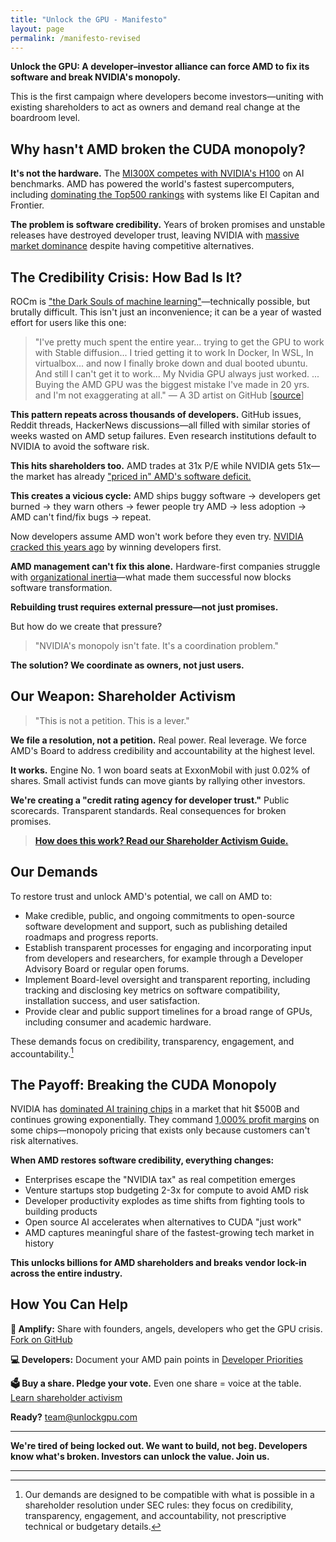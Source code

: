 ```yaml
---
title: "Unlock the GPU - Manifesto"
layout: page
permalink: /manifesto-revised
---
```


**Unlock the GPU: A developer–investor alliance can force AMD to fix its software and break NVIDIA's monopoly.**

This is the first campaign where developers become investors—uniting with existing shareholders to act as owners and demand real change at the boardroom level.

## Why hasn't AMD broken the CUDA monopoly?

**It's not the hardware.** The [MI300X competes with NVIDIA's H100](https://semianalysis.com/2025/05/23/amd-vs-nvidia-inference-benchmark-who-wins-performance-cost-per-million-tokens/) on AI benchmarks. AMD has powered the world's fastest supercomputers, including [dominating the Top500 rankings](https://www.nextplatform.com/2024/11/18/amd-now-has-more-compute-on-the-top500-than-nvidia/) with systems like El Capitan and Frontier.

**The problem is software credibility.** Years of broken promises and unstable releases have destroyed developer trust, leaving NVIDIA with [massive market dominance](https://www.cnbc.com/2024/10/14/nvidia-shares-hit-a-record-as-chipmaker-market-cap-tops-3point4-trillion.html) despite having competitive alternatives.

## The Credibility Crisis: How Bad Is It?

ROCm is ["the Dark Souls of machine learning"](https://linustechtips.com/topic/1603733-rocm-is-the-dark-souls-of-machine-learning/)—technically possible, but brutally difficult. This isn't just an inconvenience; it can be a year of wasted effort for users like this one:

> "I've pretty much spent the entire year... trying to get the GPU to work with Stable diffusion... I tried getting it to work In Docker, In WSL, In virtualbox... and now I finally broke down and dual booted ubuntu. And still I can't get it to work... My Nvidia GPU always just worked. ... Buying the AMD GPU was the biggest mistake I've made in 20 yrs. and I'm not exaggerating at all." — A 3D artist on GitHub [[source](https://github.com/ROCm/ROCm/issues/2754)]

**This pattern repeats across thousands of developers.** GitHub issues, Reddit threads, HackerNews discussions—all filled with similar stories of weeks wasted on AMD setup failures. Even research institutions default to NVIDIA to avoid the software risk.

**This hits shareholders too.** AMD trades at 31x P/E while NVIDIA gets 51x—the market has already ["priced in" AMD's software deficit.](https://www.ainvest.com/news/amd-ai-crossroads-software-gaps-outrun-hardware-gains-2506/)

**This creates a vicious cycle:** AMD ships buggy software → developers get burned → they warn others → fewer people try AMD → less adoption → AMD can't find/fix bugs → repeat.

Now developers assume AMD won't work before they even try. [NVIDIA cracked this years ago](https://d3.harvard.edu/platform-digit/submission/nvidias-winning-platform-strategy-with-cuda/) by winning developers first.

**AMD management can't fix this alone.** Hardware-first companies struggle with [organizational inertia](https://www.iese.edu/insight/articles/inertia-management-challenge-digital-transformation/)—what made them successful now blocks software transformation.

**Rebuilding trust requires external pressure—not just promises.**

But how do we create that pressure?

> "NVIDIA's monopoly isn't fate. It's a coordination problem."

**The solution? We coordinate as owners, not just users.**

## Our Weapon: Shareholder Activism

> "This is not a petition. This is a lever."

**We file a resolution, not a petition.** Real power. Real leverage. We force AMD's Board to address credibility and accountability at the highest level.

**It works.** Engine No. 1 won board seats at ExxonMobil with just 0.02% of shares. Small activist funds can move giants by rallying other investors.

**We're creating a "credit rating agency for developer trust."** Public scorecards. Transparent standards. Real consequences for broken promises.

> [**How does this work? Read our Shareholder Activism Guide.**](/activism/)  

## Our Demands

To restore trust and unlock AMD's potential, we call on AMD to:

- Make credible, public, and ongoing commitments to open-source software development and support, such as publishing detailed roadmaps and progress reports.
- Establish transparent processes for engaging and incorporating input from developers and researchers, for example through a Developer Advisory Board or regular open forums.
- Implement Board-level oversight and transparent reporting, including tracking and disclosing key metrics on software compatibility, installation success, and user satisfaction.
- Provide clear and public support timelines for a broad range of GPUs, including consumer and academic hardware.

These demands focus on credibility, transparency, engagement, and accountability.[^1]

## The Payoff: Breaking the CUDA Monopoly

NVIDIA has [dominated AI training chips](https://www.cnbc.com/2024/10/14/nvidia-shares-hit-a-record-as-chipmaker-market-cap-tops-3point4-trillion.html) in a market that hit $500B and continues growing exponentially. They command [1,000% profit margins](https://www.tomshardware.com/news/nvidia-makes-1000-profit-on-h100-gpus-report) on some chips—monopoly pricing that exists only because customers can't risk alternatives.

**When AMD restores software credibility, everything changes:**
- Enterprises escape the "NVIDIA tax" as real competition emerges
- Venture startups stop budgeting 2-3x for compute to avoid AMD risk  
- Developer productivity explodes as time shifts from fighting tools to building products
- Open source AI accelerates when alternatives to CUDA "just work"
- AMD captures meaningful share of the fastest-growing tech market in history

**This unlocks billions for AMD shareholders and breaks vendor lock-in across the entire industry.**

## How You Can Help

**🚀 Amplify:** Share with founders, angels, developers who get the GPU crisis. [Fork on GitHub](https://github.com/UnlockGPU/UnlockGPU)

**💻 Developers:** Document your AMD pain points in [Developer Priorities](/priorities/)

**🗳️ Buy a share. Pledge your vote.** Even one share = voice at the table. [Learn shareholder activism](/activism/)

**Ready?** [team@unlockgpu.com](mailto:team@unlockgpu.com)

---

**We're tired of being locked out. We want to build, not beg. Developers know what's broken. Investors can unlock the value. Join us.** 

---

[^1]: Our demands are designed to be compatible with what is possible in a shareholder resolution under SEC rules: they focus on credibility, transparency, engagement, and accountability, not prescriptive technical or budgetary details. 